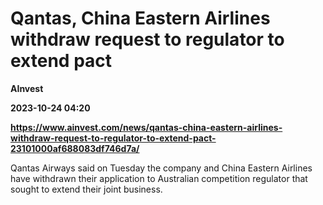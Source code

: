 # Qantas, China Eastern Airlines withdraw request to regulator to extend pact
**AInvest**

**2023-10-24 04:20**

**https://www.ainvest.com/news/qantas-china-eastern-airlines-withdraw-request-to-regulator-to-extend-pact-23101000af688083df746d7a/**

Qantas Airways said on Tuesday the company and China Eastern Airlines have withdrawn their application to Australian competition regulator that sought to extend their joint business.